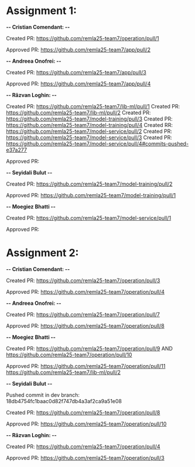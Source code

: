 # Assignment 1:

**-- Cristian Comendant: --**

Created PR: https://github.com/remla25-team7/operation/pull/1 

Approved PR: https://github.com/remla25-team7/app/pull/2

**-- Andreea Onofrei: --**

Created PR: https://github.com/remla25-team7/app/pull/3

Approved PR: https://github.com/remla25-team7/app/pull/4

**-- Răzvan Loghin: --**

Created PR: https://github.com/remla25-team7/lib-ml/pull/1
Created PR: https://github.com/remla25-team7/lib-ml/pull/2
Created PR: https://github.com/remla25-team7/model-training/pull/3
Created PR: https://github.com/remla25-team7/model-training/pull/4
Created RR: https://github.com/remla25-team7/model-service/pull/2
Created PR: https://github.com/remla25-team7/model-service/pull/3
Created PR: https://github.com/remla25-team7/model-service/pull/4#commits-pushed-e37a277

Approved PR: 

**-- Seyidali Bulut --**

Created PR: https://github.com/remla25-team7/model-training/pull/2

Approved PR: https://github.com/remla25-team7/model-training/pull/1

**-- Moegiez Bhatti --**

Created PR: https://github.com/remla25-team7/model-service/pull/1

Approved PR: 


# Assignment 2:

**-- Cristian Comendant: --**

Created PR: https://github.com/remla25-team7/operation/pull/3

Approved PR: https://github.com/remla25-team7/operation/pull/4 

**-- Andreea Onofrei: --**

Created PR: https://github.com/remla25-team7/operation/pull/7

Approved PR: https://github.com/remla25-team7/operation/pull/8

**-- Moegiez Bhatti --**

Created PR: https://github.com/remla25-team7/operation/pull/9 
        AND https://github.com/remla25-team7/operation/pull/10

Approved PR:
https://github.com/remla25-team7/operation/pull/11
https://github.com/remla25-team7/lib-ml/pull/2

**-- Seyidali Bulut --**

Pushed commit in dev branch: 18db4754fc1baac0d82f747db4a3af2ca9a51e08

Created PR: https://github.com/remla25-team7/operation/pull/8

Approved PR: https://github.com/remla25-team7/operation/pull/10

**-- Răzvan Loghin: --**

Created PR: https://github.com/remla25-team7/operation/pull/4

Approved PR: https://github.com/remla25-team7/operation/pull/3
